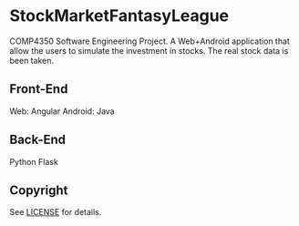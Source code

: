 # StockMarketFantasyLeague
COMP4350 Software Engineering Project. A Web+Android application that allow the users to simulate the investment in stocks. The real stock data is been taken.

## Front-End
Web: Angular
Android: Java

## Back-End
Python Flask

## Copyright
See [LICENSE](LICENSE) for details.
